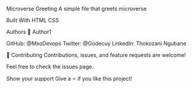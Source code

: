 
Microverse Greeting
A simple file that greets microverse

Built With
HTML
CSS



Authors
👤 Author1

GitHub: @MxoDevops
Twitter: @Godecuy
LinkedIn: Thokozani Ngubane



🤝 Contributing
Contributions, issues, and feature requests are welcome!

Feel free to check the issues page.

Show your support
Give a ⭐️ if you like this project!
